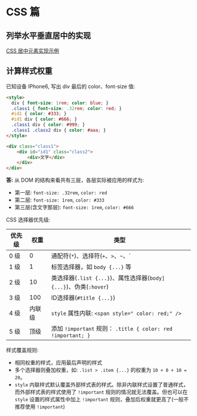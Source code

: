 # CSS 篇

## 列举水平垂直居中的实现

[CSS 居中元素实现示例](../css/README.md#layout-%e5%b1%85%e4%b8%ad%e5%85%83%e7%b4%a0)

## 计算样式权重

已知设备 IPhone6, 写出 div 最后的 color、font-size 值:

``` html
<style>
  div { font-size: 1rem; color: blue; }
  .class1 { font-size: .32rem; color: red; }
  #id1 { color: #333; }
  #id1 div { color: #666; }
  .class1 div { color: #999; }
  .class1 .class2 div { color: #aaa; }
</style>

<div class="class1">
    <div id="id1" class="class2">
        <div>文字</div>
    </div>
</div>
```

**答:** 从 DOM 的结构来看共有三层，各层实际被应用的样式为:

- 第一层: `font-size: .32rem`, `color: red`
- 第二层: `font-size: 1rem`, `color: #333`
- 第三层(含文字那层): `font-size: 1rem`, `color: #666`

CSS 选择器优先级:

| 优先级 | 权重   | 类型                                                                                      |
| ------ | ------ | ----------------------------------------------------------------------------------------- |
| 0 级   | 0      | 通配符(`*`)、选择符(`+`、`>`、`~`、`||`、空格等)、逻辑组合伪类(`:not`、`:is()`、`:where`) |
| 1 级   | 1      | 标签选择器，如 `body {...}` 等                                                            |
| 2 级   | 10     | 类选择器(`.list {...}`)、属性选择器(`body] {...}`)、伪类(`:hover`)                        |
| 3 级   | 100    | ID选择器(`#title {...}`)                                                                  |
| 4 级   | 内联级 | `style` 属性内联: `<span style=" color: red;" />`                                         |
| 5 级   | 顶级   | 添加 `!important` 规则： `.title { color: red !important; }`                              |

样式覆盖规则:

- 相同权重的样式，应用最后声明的样式
- 多个选择器则叠加权重，如: `.list > .item {...}` 的权重为 `10 + 0 + 10 = 20`。
- `style` 内联样式默认覆盖外部样式表的样式。除非内联样式设置了普通样式，而外部样式表的样式使用了 `!important` 规则的情况就无法覆盖。但也可以在 `style` 设置的样式属性中加上 `!important` 规则，叠加后权重就更高了(一般不推荐使用 `!important`)
